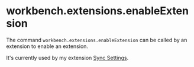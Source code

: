 workbench.extensions.enableExtension
=====================================

The command `workbench.extensions.enableExtension` can be called by an extension to enable an extension.

It's currently used by my extension [Sync Settings](https://github.com/zokugun/vscode-sync-settings).
